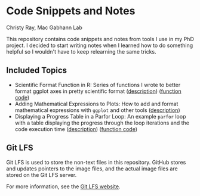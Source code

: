 # Code Snippets and Notes

Christy Ray, Mac Gabhann Lab

This repository contains code snippets and notes from tools I use in my PhD project. I decided to start writing notes when I learned how to do something helpful so I wouldn't have to keep relearning the same tricks.

## Included Topics

* Scientific Format Function in R: Series of functions I wrote to better format ggplot axes in pretty scientific format ([description](Using-Scientific-Format-Functions.md)) ([function code](Code/scientific_conversion.R))
* Adding Mathematical Expressions to Plots: How to add and format mathematical expressions with `ggplot` and other tools ([description](Adding-Mathematical-Expressions-to-Plots.md))
* Displaying a Progress Table in a Parfor Loop: An example `parfor` loop with a table displaying the progress through the loop iterations and the code execution time ([description](Display-Parfor-Loop-Progress.md)) ([function code](Code/parfor_progress.m))

## Git LFS

Git LFS is used to store the non-text files in this repository. GitHub stores and updates pointers to the image files, and the actual image files are stored on the Git LFS server.

For more information, see the [Git LFS website](https://git-lfs.github.com/).
